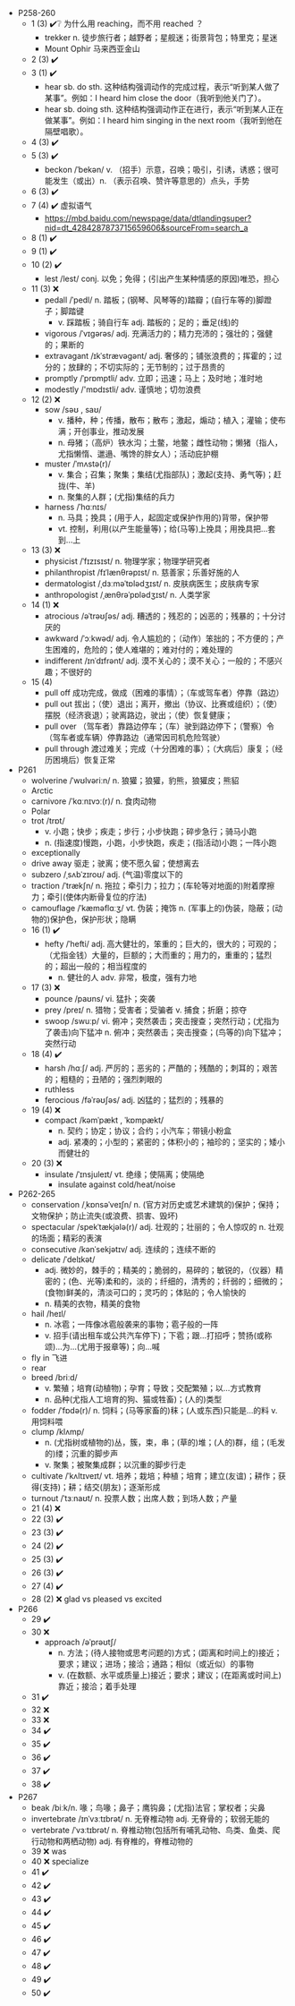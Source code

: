 - P258-260
  - 1 (3) ✔️❔ 为什么用 reaching，而不用 reached ？
    - trekker n. 徒步旅行者；越野者；星舰迷；街景背包；特里克；星迷
    - Mount Ophir 马来西亚金山
  - 2 (3) ✔️
  - 3 (1) ✔️
    - ‌hear sb. do sth.‌ 这种结构强调动作的完成过程，表示“听到某人做了某事”。例如：I heard him close the door（我听到他关门了）。
    - ‌hear sb. doing sth.‌ 这种结构强调动作正在进行，表示“听到某人正在做某事”。例如：I heard him singing in the next room（我听到他在隔壁唱歌）。
  - 4 (3) ✔️
  - 5 (3) ✔️
    - beckon /ˈbekən/ v. （招手）示意，召唤；吸引，引诱，诱惑；很可能发生（或出）n. （表示召唤、赞许等意思的）点头，手势
  - 6 (3) ✔️
  - 7 (4) ✔️ 虚拟语气
    - https://mbd.baidu.com/newspage/data/dtlandingsuper?nid=dt_4284287873715659606&sourceFrom=search_a
  - 8 (1) ✔️
  - 9 (1) ✔️
  - 10 (2) ✔️
    - lest /lest/ conj. 以免；免得；(引出产生某种情感的原因)唯恐，担心
  - 11 (3) ❌
    - pedall /ˈpedl/ n. 踏板；(钢琴、风琴等的)踏瓣；(自行车等的)脚蹬子；脚踏键 
      - v. 踩踏板；骑自行车 adj. 踏板的；足的；垂足(线)的
    - vigorous /ˈvɪɡərəs/ adj. 充满活力的；精力充沛的；强壮的；强健的；果断的
    - extravagant /ɪkˈstrævəɡənt/ adj. 奢侈的；铺张浪费的；挥霍的；过分的；放肆的；不切实际的；无节制的；过于昂贵的
    - promptly /ˈprɒmptli/ adv. 立即；迅速；马上；及时地；准时地
    - modestly /'mɒdɪstli/ adv. 谨慎地；切勿浪费
  - 12 (2) ❌
    - sow /səʊ , saʊ/ 
      - v. 播种，种；传播，散布；散布；激起，煽动；植入；灌输；使布满；开创事业，推动发展
      - n. 母猪；（高炉）铁水沟；土鳖，地鳖；雌性动物；懒猪（指人，尤指懒惰、邋遢、嘴馋的胖女人）；活动庇护棚
    - muster /ˈmʌstə(r)/ 
      - v. 集合；召集；聚集；集结(尤指部队)；激起(支持、勇气等)；赶拢(牛、羊)
      - n. 聚集的人群；(尤指)集结的兵力
    - harness /ˈhɑːnɪs/ 
      - n. 马具；挽具；(用于人，起固定或保护作用的)背带，保护带
      - vt. 控制，利用(以产生能量等)；给(马等)上挽具；用挽具把…套到…上
  - 13 (3) ❌
    - physicist /ˈfɪzɪsɪst/ n. 物理学家；物理学研究者
    - philanthropist /fɪˈlænθrəpɪst/ n. 慈善家；乐善好施的人
    - dermatologist /ˌdɜːməˈtɒlədʒɪst/ n. 皮肤病医生；皮肤病专家
    - anthropologist /ˌænθrəˈpɒlədʒɪst/ n. 人类学家
  - 14 (1) ❌
    - atrocious /əˈtrəʊʃəs/ adj. 糟透的；残忍的；凶恶的；残暴的；十分讨厌的
    - awkward /ˈɔːkwəd/ adj. 令人尴尬的；（动作）笨拙的；不方便的；产生困难的，危险的；使人难堪的；难对付的；难处理的
    - indifferent /ɪnˈdɪfrənt/ adj. 漠不关心的；漠不关心；一般的；不感兴趣；不很好的
  - 15 (4)
    - pull off 成功完成，做成（困难的事情）；（车或驾车者）停靠（路边）
    - pull out 拔出；（使）退出；离开，撤出（协议、比赛或组织）；（使）摆脱（经济衰退）；驶离路边，驶出；（使）恢复健康；
    - pull over （驾车者）靠路边停车；（车）驶到路边停下；（警察）令（驾车者或车辆）停靠路边（通常因司机危险驾驶）
    - pull through 渡过难关；完成（十分困难的事）；（大病后）康复；（经历困境后）恢复正常
- P261
  - wolverine /ˈwʊlvəriːn/ n. 狼獾；狼獾，豹熊，狼獾皮；熊貂
  - Arctic
  - carnivore /ˈkɑːnɪvɔː(r)/ n. 食肉动物
  - Polar
  - trot /trɒt/ 
    - v. 小跑；快步；疾走；步行；小步快跑；碎步急行；骑马小跑
    - n. (指速度)慢跑，小跑，小步快跑，疾走；(指活动)小跑；一阵小跑
  - exceptionally
  - drive away 驱走；驶离；使不愿久留；使想离去
  - subzero /ˌsʌbˈzɪroʊ/ adj. (气温)零度以下的
  - traction /ˈtrækʃn/ n. 拖拉；牵引力；拉力；(车轮等对地面的)附着摩擦力；牵引(使体内断骨复位的疗法)
  - camouflage /ˈkæməflɑːʒ/ vt. 伪装；掩饰 n. (军事上的)伪装，隐蔽；(动物的)保护色，保护形状；隐瞒
  - 16 (1) ✔️
    - hefty /ˈhefti/ adj. 高大健壮的，笨重的；巨大的，很大的；可观的；（尤指金钱）大量的，巨额的；大而重的；用力的，重重的；猛烈的；超出一般的；相当程度的
      - n. 健壮的人 adv. 非常，极度，强有力地
  - 17 (3) ❌
    - pounce /paʊns/ vi. 猛扑；突袭
    - prey /preɪ/ n. 猎物；受害者；受骗者 v. 捕食；折磨；掠夺
    - swoop /swuːp/ vi. 俯冲；突然袭击；突击搜查；突然行动；(尤指为了袭击)向下猛冲 n. 俯冲；突然袭击；突击搜查；(鸟等的)向下猛冲；突然行动
  - 18 (4) ✔️
    - harsh /hɑːʃ/ adj. 严厉的；恶劣的；严酷的；残酷的；刺耳的；艰苦的；粗糙的；丑陋的；强烈刺眼的
    - ruthless
    - ferocious /fəˈrəʊʃəs/ adj. 凶猛的；猛烈的；残暴的
  - 19 (4) ❌
    - compact /kəmˈpækt , ˈkɒmpækt/ 
      - n. 契约；协定；协议；合约；小汽车；带镜小粉盒 
      - adj. 紧凑的；小型的；紧密的；体积小的；袖珍的；坚实的；矮小而健壮的
  - 20 (3) ❌ 
    - insulate /ˈɪnsjuleɪt/ vt. 绝缘；使隔离；使隔绝
      - insulate against cold/heat/noise 
- P262-265
  - conservation /ˌkɒnsəˈveɪʃn/ n. (官方对历史或艺术建筑的)保护；保持；文物保护；防止流失(或浪费、损害、毁坏) 
  - spectacular /spekˈtækjələ(r)/ adj. 壮观的；壮丽的；令人惊叹的 n. 壮观的场面；精彩的表演
  - consecutive /kənˈsekjətɪv/ adj. 连续的；连续不断的
  - delicate /ˈdelɪkət/ 
    - adj. 微妙的，棘手的；精美的；脆弱的，易碎的；敏锐的，（仪器）精密的；(色、光等)柔和的，淡的；纤细的，清秀的；纤弱的；细微的；(食物)鲜美的，清淡可口的；灵巧的；体贴的；令人愉快的
    - n. 精美的衣物，精美的食物
  - hail /heɪl/ 
    - n. 冰雹；一阵像冰雹般袭来的事物；雹子般的一阵
    - v. 招手(请出租车或公共汽车停下)；下雹；跟…打招呼；赞扬(或称颂)…为…(尤用于报章等)；向…喊
  - fly in 飞进
  - rear
  - breed /briːd/ 
    - v. 繁殖；培育(动植物)；孕育；导致；交配繁殖；以…方式教育
    - n. 品种(尤指人工培育的狗、猫或牲畜)；(人的)类型
  - fodder /ˈfɒdə(r)/ n. 饲料；(马等家畜的)秣；(人或东西)只能是…的料 v. 用饲料喂
  - clump /klʌmp/
    - n. (尤指树或植物的)丛，簇，束，串；(草的)堆；(人的)群，组；(毛发的)缕；沉重的脚步声
    - v. 聚集；被聚集成群；以沉重的脚步行走
  - cultivate /ˈkʌltɪveɪt/ vt. 培养；栽培；种植；培育；建立(友谊)；耕作；获得(支持)；耕；结交(朋友)；逐渐形成
  - turnout /ˈtɜːnaʊt/ n. 投票人数；出席人数；到场人数；产量 
  - 21 (4) ❌
  - 22 (3) ✔️
  - 23 (3) ✔️
  - 24 (2) ✔️
  - 25 (3) ✔️
  - 26 (3) ✔️
  - 27 (4) ✔️
  - 28 (2) ❌ glad vs pleased vs excited
- P266
  - 29 ✔️
  - 30 ❌ 
    - approach /əˈprəʊtʃ/
      - n. 方法；(待人接物或思考问题的)方式；(距离和时间上的)接近；要求；建议；进场；接洽；通路；相似（或近似）的事物
      - v. (在数额、水平或质量上)接近；要求；建议；(在距离或时间上)靠近；接洽；着手处理
  - 31 ✔️
  - 32 ❌
  - 33 ❌
  - 34 ✔️
  - 35 ✔️
  - 36 ✔️
  - 37 ✔️
  - 38 ✔️
- P267
  - beak /biːk/n. 喙；鸟喙；鼻子；鹰钩鼻；(尤指)法官；掌权者；尖鼻
  - invertebrate /ɪnˈvɜːtɪbrət/ n. 无脊椎动物 adj. 无脊骨的；软弱无能的
  - vertebrate /ˈvɜːtɪbrət/ n. 脊椎动物(包括所有哺乳动物、鸟类、鱼类、爬行动物和两栖动物) adj. 有脊椎的，脊椎动物的
  - 39 ❌ was
  - 40 ❌ specialize
  - 41 ✔️
  - 42 ✔️
  - 43 ✔️
  - 44 ✔️
  - 45 ✔️
  - 46 ✔️
  - 47 ✔️
  - 48 ✔️
  - 49 ✔️
  - 50 ✔️
